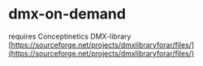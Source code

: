 # dmx-on-demand

requires Conceptinetics DMX-library [https://sourceforge.net/projects/dmxlibraryforar/files/](https://sourceforge.net/projects/dmxlibraryforar/files/)

